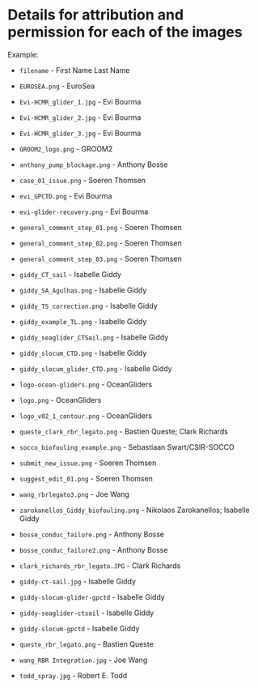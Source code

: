 # Details for attribution and permission for each of the images

Example: 
- `filename` - First Name Last Name 

- `EUROSEA.png` - EuroSea
- `Evi-HCMR_glider_1.jpg` - Evi Bourma
- `Evi-HCMR_glider_2.jpg` - Evi Bourma
- `Evi-HCMR_glider_3.jpg` - Evi Bourma
- `GROOM2_logo.png` - GROOM2
- `anthony_pump_blockage.png` - Anthony Bosse 
- `case_01_issue.png` - Soeren Thomsen
- `evi_GPCTD.png` - Evi Bourma
- `evi-glider-recovery.png` - Evi Bourma
- `general_comment_step_01.png` - Soeren Thomsen
- `general_comment_step_02.png` - Soeren Thomsen
- `general_comment_step_03.png` - Soeren Thomsen
- `giddy_CT_sail` - Isabelle Giddy
- `giddy_SA_Agulhas.png` - Isabelle Giddy
- `giddy_TS_correction.png` - Isabelle Giddy 
- `giddy_example_TL.png` - Isabelle Giddy
- `giddy_seaglider_CTSail.png` - Isabelle Giddy 
- `giddy_slocum_CTD.png` - Isabelle Giddy 
- `giddy_slocum_glider_CTD.png` - Isabelle Giddy
- `logo-ocean-gliders.png` - OceanGliders
- `logo.png` - OceanGliders
- `logo_v02_1_contour.png` - OceanGliders
- `queste_clark_rbr_legato.png` - Bastien Queste; Clark Richards
- `socco_biofouling_example.png` - Sebastiaan Swart/CSIR-SOCCO
- `submit_new_issue.png` - Soeren Thomsen
- `suggest_edit_01.png` - Soeren Thomsen
- `wang_rbrlegato3.png` - Joe Wang
- `zarokanellos_Giddy_biofouling.png` - Nikolaos Zarokanellos; Isabelle Giddy
- `bosse_conduc_failure.png` - Anthony Bosse
- `bosse_conduc_failure2.png` - Anthony Bosse
- `clark_richards_rbr_legato.JPG` - Clark Richards
- `giddy-ct-sail.jpg` - Isabelle Giddy
- `giddy-slocum-glider-gpctd` - Isabelle Giddy
- `giddy-seaglider-ctsail` - Isabelle Giddy
- `giddy-slocum-gpctd` - Isabelle Giddy
- `queste_rbr_legato.png` - Bastien Queste
- `wang_RBR Integration.jpg` - Joe Wang 
- `todd_spray.jpg` - Robert E. Todd

